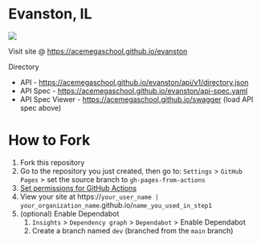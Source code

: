 # Evanston, IL

[![](../../workflows/gh-pages/badge.svg)](../../actions)


Visit site @ https://acemegaschool.github.io/evanston

Directory
* API - https://acemegaschool.github.io/evanston/api/v1/directory.json
* API Spec - https://acemegaschool.github.io/evanston/api-spec.yaml
* API Spec Viewer - https://acemegaschool.github.io/swagger (load API spec above)

# How to Fork
1. Fork this repository
2. Go to the repository you just created, then go to: `Settings` > `GitHub Pages` > set the source branch to `gh-pages-from-actions`
3. [Set permissions for GitHub Actions](https://stackoverflow.com/questions/73687176/permission-denied-to-github-actionsbot-the-requested-url-returned-error-403)
4. View your site at https://`your_user_name | your_organization_name`.github.io/`name_you_used_in_step1`
5. (optional) Enable Dependabot
    1. `Insights` > `Dependency graph` > `Dependabot` > Enable Dependabot 
    2. Create a branch named `dev` (branched from the `main` branch)

